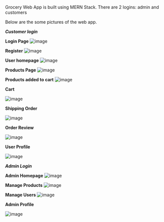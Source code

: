 Grocery Web App is built using MERN Stack.
There are 2 logins: admin and customers

Below are the some pictures of the web app.

**_Customer login_**

**Login Page**
![image](https://github.com/user-attachments/assets/2206abfc-a870-4cf0-8e74-63cabc96477f)

**Register**
![image](https://github.com/user-attachments/assets/99f67ee4-697f-4e69-8c65-63f5491e6d7c)

**User homepage**
![image](https://github.com/user-attachments/assets/5d358b9f-c889-4bf2-b138-5fbdcd979691)

**Products Page**
![image](https://github.com/user-attachments/assets/2bbe3bda-2861-43b8-baa0-2bd64d5591e1)

**Products added to cart**
![image](https://github.com/user-attachments/assets/eb860bfa-fdbd-4ff4-bd65-2fc2cbc6e61a)

**Cart**

![image](https://github.com/user-attachments/assets/dd611958-c7ca-4775-822a-a2b4b066f086)

**Shipping Order**

![image](https://github.com/user-attachments/assets/c4f0cd90-a444-407b-8b10-30acb677a8a0)

**Order Review**

![image](https://github.com/user-attachments/assets/370831dc-9c84-4efb-b6a6-16c8155a3fb7)

**User Profile**

![image](https://github.com/user-attachments/assets/e3fa82bd-6142-4b8e-8be1-a696d8dabfc1)



**_Admin Login_**

**Admin Homepage**
![image](https://github.com/user-attachments/assets/1a308e78-a606-439e-b48d-9e6604c2912b)

**Manage Products**
![image](https://github.com/user-attachments/assets/08fc6c8f-2422-4717-82b9-537ebd2c2f32)

**Manage Users**
![image](https://github.com/user-attachments/assets/580f9aab-3471-4af1-8108-0c28c699dad7)

**Admin Profile**

![image](https://github.com/user-attachments/assets/afeb2b95-7d9d-49e5-84fe-1ef531888ea2)









